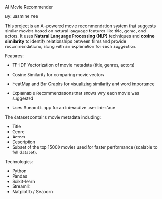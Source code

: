 AI Movie Recommender

By: Jasmine Yee


This project is an AI-powered movie recommendation system that suggests similar movies based on natural language features like title, genre, and actors. It uses **Natural Language Processing (NLP)** techniques and **cosine similarity** to identify relationships between films and provide recommendations, along with an explanation for each suggestion.

Features:

- TF-IDF Vectorization of movie metadata (title, genres, actors)

- Cosine Similarity for comparing movie vectors

- HeatMap and Bar Graphs for visualizing similarity and word importance

- Explainable Recommendations that shows why each movie was suggested

- Uses StreamLit app for an interactive user interface

The dataset contains movie metadata including:
  - Title
  - Genre
  - Actors
  - Description
- Subset of the top 15000 movies used for faster performance (scalable to full dataset).

Technologies:
- Python
- Pandas
- Scikit-learn
- Streamlit
- Matplotlib / Seaborn
